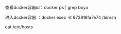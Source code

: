 查看docker容器id：docker ps | grep boya

进入docker容器 ：docker exec -it 673816fa7e74 /bin/sh

cat /etc/hosts

